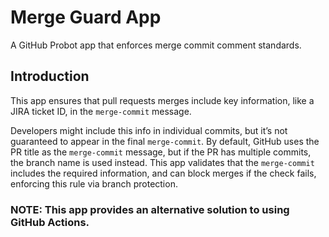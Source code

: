 # Merge Guard App

A GitHub Probot app that enforces merge commit comment standards.

## Introduction

This app ensures that pull requests merges include key information, like a JIRA ticket ID, in the `merge-commit` message. 

Developers might include this info in individual commits, but it’s not guaranteed to appear in the final `merge-commit`. 
By default, GitHub uses the PR title as the `merge-commit` message, but if the PR has multiple commits, the branch name is used instead. 
This app validates that the `merge-commit` includes the required information, and can block merges if the check fails, enforcing this rule via branch protection.

### NOTE: This app provides an alternative solution to using GitHub Actions.


